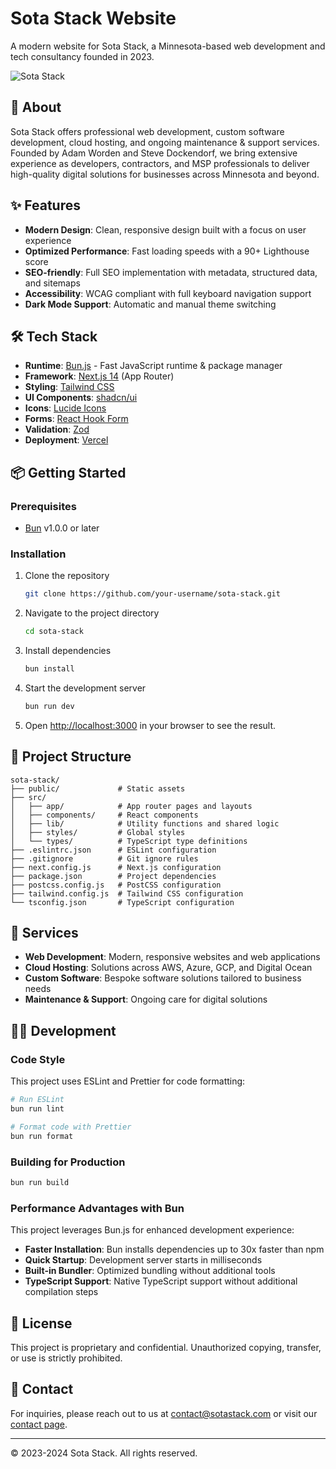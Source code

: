 # Sota Stack Website

A modern website for Sota Stack, a Minnesota-based web development and tech consultancy founded in 2023.

![Sota Stack](public/og-image.png)

## 🚀 About

Sota Stack offers professional web development, custom software development, cloud hosting, and ongoing maintenance & support services. Founded by Adam Worden and Steve Dockendorf, we bring extensive experience as developers, contractors, and MSP professionals to deliver high-quality digital solutions for businesses across Minnesota and beyond.

## ✨ Features

- **Modern Design**: Clean, responsive design built with a focus on user experience
- **Optimized Performance**: Fast loading speeds with a 90+ Lighthouse score
- **SEO-friendly**: Full SEO implementation with metadata, structured data, and sitemaps
- **Accessibility**: WCAG compliant with full keyboard navigation support
- **Dark Mode Support**: Automatic and manual theme switching

## 🛠️ Tech Stack

- **Runtime**: [Bun.js](https://bun.sh/) - Fast JavaScript runtime & package manager
- **Framework**: [Next.js 14](https://nextjs.org/) (App Router)
- **Styling**: [Tailwind CSS](https://tailwindcss.com/)
- **UI Components**: [shadcn/ui](https://ui.shadcn.com/) 
- **Icons**: [Lucide Icons](https://lucide.dev/)
- **Forms**: [React Hook Form](https://react-hook-form.com/)
- **Validation**: [Zod](https://zod.dev/)
- **Deployment**: [Vercel](https://vercel.com/)

## 📦 Getting Started

### Prerequisites

- [Bun](https://bun.sh/) v1.0.0 or later

### Installation

1. Clone the repository
   ```bash
   git clone https://github.com/your-username/sota-stack.git
   ```

2. Navigate to the project directory
   ```bash
   cd sota-stack
   ```

3. Install dependencies
   ```bash
   bun install
   ```

4. Start the development server
   ```bash
   bun run dev
   ```

5. Open [http://localhost:3000](http://localhost:3000) in your browser to see the result.

## 📁 Project Structure

```
sota-stack/
├── public/             # Static assets
├── src/
│   ├── app/            # App router pages and layouts
│   ├── components/     # React components
│   ├── lib/            # Utility functions and shared logic
│   ├── styles/         # Global styles
│   └── types/          # TypeScript type definitions
├── .eslintrc.json      # ESLint configuration
├── .gitignore          # Git ignore rules
├── next.config.js      # Next.js configuration
├── package.json        # Project dependencies
├── postcss.config.js   # PostCSS configuration
├── tailwind.config.js  # Tailwind CSS configuration
└── tsconfig.json       # TypeScript configuration
```

## 🌟 Services

- **Web Development**: Modern, responsive websites and web applications
- **Cloud Hosting**: Solutions across AWS, Azure, GCP, and Digital Ocean
- **Custom Software**: Bespoke software solutions tailored to business needs
- **Maintenance & Support**: Ongoing care for digital solutions

## 🧑‍💻 Development

### Code Style

This project uses ESLint and Prettier for code formatting:

```bash
# Run ESLint
bun run lint

# Format code with Prettier
bun run format
```

### Building for Production

```bash
bun run build
```

### Performance Advantages with Bun

This project leverages Bun.js for enhanced development experience:

- **Faster Installation**: Bun installs dependencies up to 30x faster than npm
- **Quick Startup**: Development server starts in milliseconds
- **Built-in Bundler**: Optimized bundling without additional tools
- **TypeScript Support**: Native TypeScript support without additional compilation steps

## 📝 License

This project is proprietary and confidential. Unauthorized copying, transfer, or use is strictly prohibited.

## 🤝 Contact

For inquiries, please reach out to us at [contact@sotastack.com](mailto:contact@sotastack.com) or visit our [contact page](https://sotastack.com/contact).

---

© 2023-2024 Sota Stack. All rights reserved.
